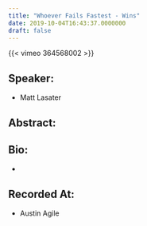 ```yaml
---
title: "Whoever Fails Fastest - Wins"
date: 2019-10-04T16:43:37.0000000
draft: false
---
```


{{< vimeo 364568002 >}}

## Speaker:

 - Matt Lasater

## Abstract:



## Bio:

 - 

## Recorded At:

 - Austin Agile

